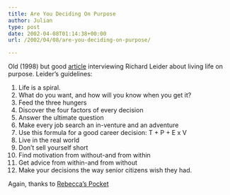 ```yaml
---
title: Are You Deciding On Purpose
author: Julian
type: post
date: 2002-04-08T01:14:38+00:00
url: /2002/04/08/are-you-deciding-on-purpose/

---
```

Old (1998) but good [article][1] interviewing Richard Leider about living life on purpose. Leider&#8217;s guidelines:

  1. Life is a spiral. 
  2. What do you want, and how will you know when you get it?
  3. Feed the three hungers
  4. Discover the four factors of every decision
  5. Answer the ultimate question
  6. Make every job search an in-venture and an adventure
  7. Use this formula for a good career decision: T + P + E x V
  8. Live in the real world
  9. Don&#8217;t sell yourself short
 10. Find motivation from without-and from within
 11. Get advice from within-and from without
 12. Make your decisions the way senior citizens wish they had.

Again, thanks to <a href="https://www.rebeccablood.net/" target=_blank>Rebecca&#8217;s Pocket</a>

 [1]: https://www.fastcompany.com/online/13/ldrplus.html